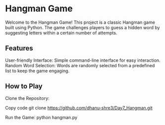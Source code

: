 <h1><b>Hangman Game</b></h1>

<p>Welcome to the Hangman Game! This project is a classic Hangman game built using Python. The game challenges players to guess a hidden word by suggesting letters within a certain number of attempts.</p>

<h2>Features</h2>
User-friendly Interface: Simple command-line interface for easy interaction.
Random Word Selection: Words are randomly selected from a predefined list to keep the game engaging.

<h2>How to Play</h2>
Clone the Repository:


Copy code
git clone https://github.com/dhanu-shre3/Day7_Hangman.git



Run the Game:
python hangman.py

